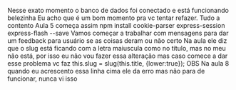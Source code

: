 Nesse exato momento o banco de dados foi conectado e está funcionando belezinha
Eu acho que é um bom momento pra vc tentar refazer. Tudo a contento
Aula 5 começa assim npm install cookie-parser express-session express-flash --save
Vamos começar a trabalhar com mensagens para dar um feedback para usuário se as coisas deram ou não certo
Na aula ele diz que o slug está ficando com a letra maiuscula como no título, mas no meu não está, por isso eu não vou fazer essa alteração
mas caso comece a dar esse problema vc faz
  this.slug = slug(this.title, {lower:true});
  OBS Na aula 8 quando eu acrescento essa linha cima ele da erro mas não para de funcionar, nunca vi isso
